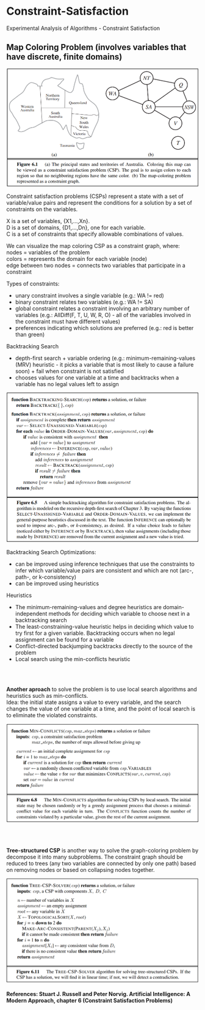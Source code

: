 # Constraint-Satisfaction
Experimental Analysis of Algorithms - Constraint Satisfaction

## Map Coloring Problem (involves variables that have discrete, finite domains)
![map example](img-readme/map.PNG)


Constraint satisfaction problems (CSPs) represent a state with a set of variable/value
pairs and represent the conditions for a solution by a set of constraints on the variables.

X is a set of variables, {X1,...,Xn}. <br>
D is a set of domains, {D1,...,Dn}, one for each variable. <br>
C is a set of constraints that specify allowable combinations of values. <br>


We can visualize the map coloring CSP as a constraint graph, where: <br>
nodes = variables of the problem <br>
colors = represents the domain for each variable (node) <br> 
edge between two nodes = connects two variables that participate in a constraint <br>

Types of constraints: <br>
- unary constraint involves a single variable (e.g.: WA != red)
- binary constraint relates two variables (e.g.: WA != SA)
- global constraint relates a constraint involving an arbitrary number of variables (e.g.: AllDiff(F, T, U, W, R, O) - all of the
variables involved in the constraint must have different values)
- preferences indicating which solutions are preferred (e.g.: red is better than green)


Backtracking Search
- depth-first search + variable ordering (e.g.: minimum-remaining-values (MRV) heuristic - it picks a variable that is most likely to cause a failure
soon) + fail when constraint is not satisfied 
- chooses values for one variable at a time and backtracks when a variable has no legal values left to assign


![backtracking search algorithm](img-readme/bkt.PNG)

Backtracking Search Optimizations:
- can be improved using inference techniques that use the constraints to infer which variable/value pairs
are consistent and which are not (arc-, path-, or k-consistency)
- can be improved using heuristics

Heuristics
- The minimum-remaining-values and degree heuristics are domain-independent methods for deciding which variable to choose next in a backtracking search
- The least-constraining-value heuristic helps in deciding which value to try first for a given variable. Backtracking occurs when no legal assignment can be found for a variable
- Conflict-directed backjumping backtracks directly to the source of the problem
- Local search using the min-conflicts heuristic


 <br>
 <br>


<b>Another aproach</b> to solve the problem is to use local search algorithms and heuristics such as min-conflicts.  <br>
Idea: the initial state assigns a value to every variable, and the search changes the value of one variable at a time, and the point of local search is to eliminate the violated constraints. <br>

![map example](img-readme/local-search.PNG)

 <br>
 <br>
 
 <b>Tree-structured CSP</b> is another way to solve the graph-coloring problem by decompose it into many subproblems. The constraint graph should be reduced to trees (any two variables are connected by only one path) based on removing nodes or based on collapsing nodes together. <br>
 
 ![map example](img-readme/tree.PNG)

#### References: Stuart J. Russell and Peter Norvig. Artificial Intelligence: A Modern Approach, chapter 6 (Constraint Satisfaction Problems)
